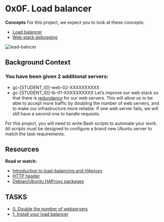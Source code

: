 # 0x0F. Load balancer

**Concepts**
For this project, we expect you to look at these concepts:

- [Load balancer](https://intranet.alxswe.com/concepts/46)
- [Web stack debugging](https://intranet.alxswe.com/concepts/68)

![lead-balncer](https://s3.amazonaws.com/intranet-projects-files/holbertonschool-sysadmin_devops/275/qfdked8.png)

## Background Context
### You have been given 2 additional servers:

- gc-[STUDENT_ID]-web-02-XXXXXXXXXX
- gc-[STUDENT_ID]-lb-01-XXXXXXXXXX
Let’s improve our web stack so that there is [redundancy](https://en.wikipedia.org/wiki/Redundancy_%28engineering%29) for our web servers. This will allow us to be able to accept more traffic by doubling the number of web servers, and to make our infrastructure more reliable. If one web server fails, we will still have a second one to handle requests.

For this project, you will need to write Bash scripts to automate your work. All scripts must be designed to configure a brand new Ubuntu server to match the task requirements.

## Resources
**Read or watch:**

- [Introduction to load-balancing and HAproxy](https://www.digitalocean.com/community/tutorials/an-introduction-to-haproxy-and-load-balancing-concepts)
- [HTTP header](https://www.techopedia.com/definition/27178/http-header)
- [Debian/Ubuntu HAProxy packages](https://haproxy.debian.net/)


## TASKS
- [0. Double the number of webservers](https://intranet.alxswe.com/projects/275)
- [1. Install your load balancer](https://intranet.alxswe.com/projects/275)
